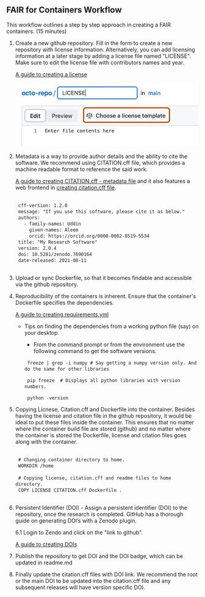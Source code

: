 ## FAIR for Containers Workflow

This workflow outlines a step by step approach in creating a FAIR containers. (15 minutes)

1. Create a new github repository. Fill in the form to create a new repository with license information. Alternatively, you can add licensing information at a later stage by adding a license file named "LICENSE". Make sure to edit the license file with contributors names and year.  

    [A guide to creating a license](https://docs.github.com/en/communities/setting-up-your-project-for-healthy-contributions/adding-a-license-to-a-repository)
    
    ![alt text](https://github.com/Aleem2/FAIR4JupyterNotebook/blob/Images-in-workflow/images/license-tool.webp?raw=true)
         
2. Metadata is a way to provide author details and the ability to cite the software. We recommend using CITATION.cff file, which provides a machine readable format to reference the said work.


    [A guide to creating CITATION.cff - metadata file](https://citation-file-format.github.io/) and it also features a web frontend in [creating citation.cff file](https://citation-file-format.github.io/cff-initializer-javascript/#/). 
    
    <pre><code>
    cff-version: 1.2.0
    message: "If you use this software, please cite it as below."
    authors:
      - family-names: Uddin
        given-names: Aleem
        orcid: https://orcid.org/0000-0002-8519-5534
    title: "My Research Software"
    version: 2.0.4
    doi: 10.5281/zenodo.7690164
    date-released: 2021-08-11  
    </code></pre>

3. Upload or sync Dockerfile, so that it becomes findable and accessible via the github repository.


4. Reproducibility of the containers is inherent. Ensure that the container's Dockerfile specifies the dependencies.    


    [A guide to creating requirements.yml](https://mybinder.readthedocs.io/en/latest/howto/languages.html)


    * Tips on finding the dependencies from a working python file (say) on your desktop.
   
   
        * From the command prompt or from the environment use the following command to get the software versions.
        ~~~~
         freeze | grep -i numpy # Say getting a numpy version only. And do the same for other libraries
        ~~~~
        ~~~~
         pip freeze  # Displays all python libraries with version numbers. 
        ~~~~
        ~~~~
         python -version
       ~~~~

5. Copying Licnese, Citation.cff and Dockerfile into the container. Besides having the license and citation file in the github repository, it would be ideal to put these files inside the container. This ensures that no matter where the container build file are stored (github) and no matter where the container is stored the Dockerfile, license and citation files goes along with the container.  

    <pre><code>
    # Changing container directory to home. 
    WORKDIR /home

    # Copying license, citation.cff and readme files to home directory. 
    COPY LICENSE CITATION.cff Dockerfile .
    </code></pre>

7. Persistent Identifier (DOI) - Assign a persistent identifier (DOI) to the repository, once the research is completed. GitHub has a thorough guide on generating DOI’s with a Zenodo plugin.

    6.1 Login to Zendo and click on the "link to github".
         
    [A guide to creating DOIs](https://docs.github.com/en/repositories/archiving-a-github-repository/referencing-and-citing-content)

8. Publish the repository to get DOI and the DOI badge, which can be updated in readme.md

9. Finally update the citation.cff files with DOI link. We recommend the root or the main DOI to be updated into the citation.cff file and any subsequent releases will have version specific DOI.
